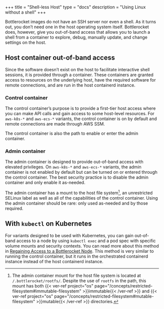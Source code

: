 +++
title = "Shell-less Host"
type = "docs"
description = "Using Linux without a shell" 
+++

Bottlerocket images do not have an SSH server nor even a shell.
As it turns out, you don’t need one in the host operating system itself.
Bottlerocket does, however, give you out-of-band access that allows you to launch a shell from a container to explore, debug, manually update, and change settings on the host.

## Host container out-of-band access

Since the software doesn’t exist on the host to facilitate interactive shell sessions, it is provided through a container.
These containers are granted access to resources on the underlying host, have the required software for remote connections, and are run in the host containerd instance.

### Control container

The control container’s purpose is to provide a first-tier host access where you can make API calls and gain access to some host-level resources.
For `aws-k8s-*` and `aws-ecs-*` variants, the control container is on by default and remote connections are made through AWS SSM.

The control container is also the path to enable or enter the admin container.

### Admin container

The admin container is designed to provide out-of-band access with elevated privileges.
On `aws-k8s-*` and `aws-ecs-*` variants, the admin container is not enabled by default but can be turned on or entered through the control container.
The best security practice is to disable the admin container and only enable it as-needed.

The admin container has a mount to the host file system[^1], an unrestricted SELinux label as well as all of the capabilities of the control container.
Using the admin container should be rare: only used as-needed and by those required.

## With `kubectl` on Kubernetes

For variants designed to be used with Kubernetes, you can gain out-of-band access to a node by using `kubectl exec` and a pod spec with specific volume mounts and security contexts.
You can read more about this method in [Regaining Access to a Bottlerocket Node](../../login/regaining-access/).
This method is very similar to running the control container, but it runs in the orchestrated containerd instance instead of the host containerd instance.

[^1]: The admin container mount for the host file system is located at `/.bottlerocket/rootfs/`.
    Despite the use of `rootfs` in the path, this mount has both {{< ver-ref project="os" page="/concepts/restricted-filesystem#immutable-filesystem" >}}immutable{{< /ver-ref >}} and {{< ver-ref project="os" page="/concepts/restricted-filesystem#mutable-filesystem" >}}mutable{{< /ver-ref >}} directories.
